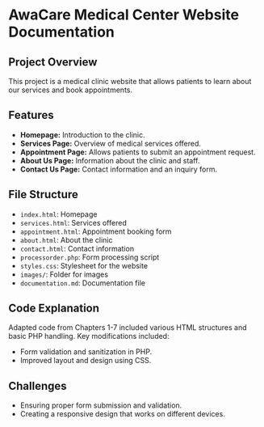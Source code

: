 # AwaCare Medical Center  Website Documentation

## Project Overview
This project is a medical clinic website that allows patients to learn about our services and book appointments.

## Features
- **Homepage:** Introduction to the clinic.
- **Services Page:** Overview of medical services offered.
- **Appointment Page:** Allows patients to submit an appointment request.
- **About Us Page:** Information about the clinic and staff.
- **Contact Us Page:** Contact information and an inquiry form.

## File Structure
- `index.html`: Homepage
- `services.html`: Services offered
- `appointment.html`: Appointment booking form
- `about.html`: About the clinic
- `contact.html`: Contact information
- `processorder.php`: Form processing script
- `styles.css`: Stylesheet for the website
- `images/`: Folder for images
- `documentation.md`: Documentation file

## Code Explanation
Adapted code from Chapters 1-7 included various HTML structures and basic PHP handling. Key modifications included:
- Form validation and sanitization in PHP.
- Improved layout and design using CSS.

## Challenges
- Ensuring proper form submission and validation.
- Creating a responsive design that works on different devices.

